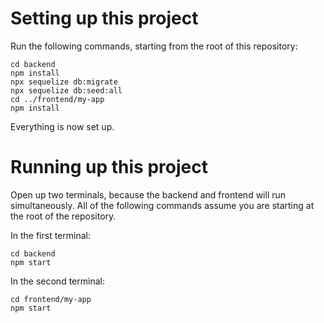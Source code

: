 # Setting up this project

Run the following commands, starting from the root of this repository:

    cd backend
    npm install
    npx sequelize db:migrate
    npx sequelize db:seed:all
    cd ../frontend/my-app
    npm install

Everything is now set up.

# Running up this project

Open up two terminals, because the backend and frontend will run
simultaneously. All of the following commands assume you are starting
at the root of the repository.

In the first terminal:

    cd backend
    npm start

In the second terminal:

    cd frontend/my-app
    npm start
